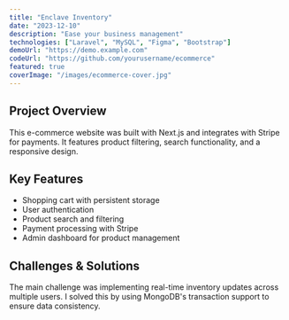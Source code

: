 ```yaml
---
title: "Enclave Inventory"
date: "2023-12-10"
description: "Ease your business management"
technologies: ["Laravel", "MySQL", "Figma", "Bootstrap"]
demoUrl: "https://demo.example.com"
codeUrl: "https://github.com/yourusername/ecommerce"
featured: true
coverImage: "/images/ecommerce-cover.jpg"
---
```


## Project Overview

This e-commerce website was built with Next.js and integrates with Stripe for payments. It features product filtering, search functionality, and a responsive design.

## Key Features

- Shopping cart with persistent storage
- User authentication
- Product search and filtering
- Payment processing with Stripe
- Admin dashboard for product management

## Challenges & Solutions

The main challenge was implementing real-time inventory updates across multiple users. I solved this by using MongoDB's transaction support to ensure data consistency.
